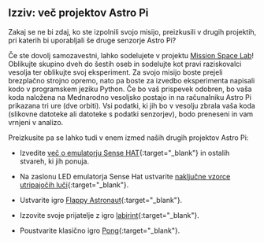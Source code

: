 ## Izziv: več projektov Astro Pi

Zakaj se ne bi zdaj, ko ste izpolnili svojo misijo, preizkusili v drugih projektih, pri katerih bi uporabljali še druge senzorje Astro Pi?

Če ste dovolj samozavestni, lahko sodelujete v projektu [Mission Space Lab](https://astro-pi.org/missions/space-lab/)! Oblikujte skupino dveh do šestih oseb in sodelujte kot pravi raziskovalci vesolja ter oblikujte svoj eksperiment. Za svojo misijo boste prejeli brezplačno strojno opremo, nato pa boste za izvedbo eksperimenta napisali kodo v programskem jeziku Python. Če bo vaš prispevek odobren, bo vaša koda naložena na Mednarodno vesoljsko postajo in na računalniku Astro Pi prikazana tri ure (dve orbiti). Vsi podatki, ki jih bo v vesolju zbrala vaša koda (slikovne datoteke ali datoteke s podatki senzorjev), bodo preneseni in vam vrnjeni v analizo.

Preizkusite pa se lahko tudi v enem izmed naših drugih projektov Astro Pi:

+ Izvedite [več o emulatorju Sense HAT](https://projects.raspberrypi.org/en/projects/getting-started-with-the-sense-hat){:target="_blank"} in ostalih stvareh, ki jih ponuja.

+ Na zaslonu LED emulatorja Sense Hat ustvarite [naključne vzorce utripajočih luči](https://projects.raspberrypi.org/en/projects/sense-hat-random-sparkles){:target="_blank"}.

+ Ustvarite igro [Flappy Astronaut](https://projects.raspberrypi.org/en/projects/flappy-astronaut){:target="_blank"}.

+ Izzovite svoje prijatelje z igro [labirint](https://projects.raspberrypi.org/en/projects/sense-hat-marble-maze){:target="_blank"}.

+ Poustvarite klasično igro [Pong](https://projects.raspberrypi.org/en/projects/sense-hat-pong){:target="_blank"}.
